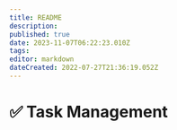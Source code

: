 ```yaml
---
title: README
description: 
published: true
date: 2023-11-07T06:22:23.010Z
tags: 
editor: markdown
dateCreated: 2022-07-27T21:36:19.052Z
---
```


# ✅ Task Management

